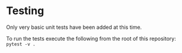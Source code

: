 # Testing

Only very basic unit tests have been added at this time.

To run the tests execute the following from the root of this repository:
`pytest -v .`
